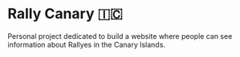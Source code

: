 # Rally Canary 🇮🇨
Personal project dedicated to build a website where people can see information about Rallyes in the Canary Islands.
